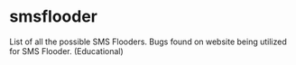 # smsflooder
List of all the possible SMS Flooders. Bugs found on website being utilized for SMS Flooder. (Educational)
